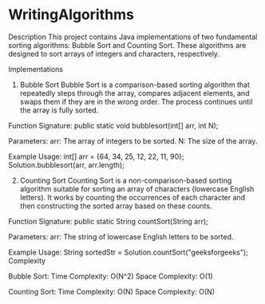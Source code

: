 # WritingAlgorithms
Description
This project contains Java implementations of two fundamental sorting algorithms: Bubble Sort and Counting Sort. These algorithms are designed to sort arrays of integers and characters, respectively.

Implementations
1. Bubble Sort
Bubble Sort is a comparison-based sorting algorithm that repeatedly steps through the array, compares adjacent elements, and swaps them if they are in the wrong order. The process continues until the array is fully sorted.

Function Signature:
public static void bubblesort(int[] arr, int N);

Parameters:
arr: The array of integers to be sorted.
N: The size of the array.

Example Usage:
int[] arr = {64, 34, 25, 12, 22, 11, 90};
Solution.bubblesort(arr, arr.length);


2. Counting Sort
Counting Sort is a non-comparison-based sorting algorithm suitable for sorting an array of characters (lowercase English letters). It works by counting the occurrences of each character and then constructing the sorted array based on these counts.

Function Signature:
public static String countSort(String arr);

Parameters:
arr: The string of lowercase English letters to be sorted.

Example Usage:
String sortedStr = Solution.countSort("geeksforgeeks");
Complexity

Bubble Sort:
Time Complexity: O(N^2)
Space Complexity: O(1)

Counting Sort:
Time Complexity: O(N)
Space Complexity: O(N)
